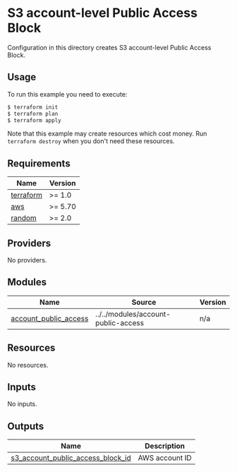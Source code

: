 # S3 account-level Public Access Block

Configuration in this directory creates S3 account-level Public Access Block.

## Usage

To run this example you need to execute:

```bash
$ terraform init
$ terraform plan
$ terraform apply
```

Note that this example may create resources which cost money. Run `terraform destroy` when you don't need these resources.

<!-- BEGIN_TF_DOCS -->
## Requirements

| Name | Version |
|------|---------|
| <a name="requirement_terraform"></a> [terraform](#requirement\_terraform) | >= 1.0 |
| <a name="requirement_aws"></a> [aws](#requirement\_aws) | >= 5.70 |
| <a name="requirement_random"></a> [random](#requirement\_random) | >= 2.0 |

## Providers

No providers.

## Modules

| Name | Source | Version |
|------|--------|---------|
| <a name="module_account_public_access"></a> [account\_public\_access](#module\_account\_public\_access) | ../../modules/account-public-access | n/a |

## Resources

No resources.

## Inputs

No inputs.

## Outputs

| Name | Description |
|------|-------------|
| <a name="output_s3_account_public_access_block_id"></a> [s3\_account\_public\_access\_block\_id](#output\_s3\_account\_public\_access\_block\_id) | AWS account ID |
<!-- END_TF_DOCS -->
